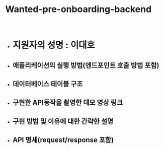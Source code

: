 # Wanted-pre-onboarding-backend

<br>

- # 지원자의 성명 : 이대호

- ## 애플리케이션의 실행 방법(엔드포인트 호출 방법 포함)
- ## 데이터베이스 테이블 구조
- ## 구현한 API동작을 촬영한 데모 영상 링크
- ## 구현 방법 및 이유에 대한 간략한 설명
- ## API 명세(request/response 포함)

  
